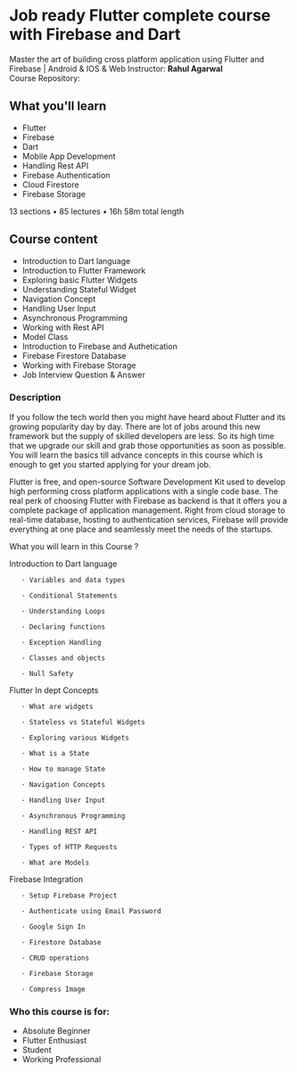 # Job ready Flutter complete course with Firebase and Dart

Master the art of building cross platform application using Flutter and Firebase | Android & IOS & Web
Instructor: **Rahul Agarwal**  
Course Repository:

## What you'll learn

- Flutter
- Firebase
- Dart
- Mobile App Development
- Handling Rest API
- Firebase Authentication
- Cloud Firestore
- Firebase Storage

13 sections • 85 lectures • 16h 58m total length

## Course content

- Introduction to Dart language
- Introduction to Flutter Framework
- Exploring basic Flutter Widgets
- Understanding Stateful Widget
- Navigation Concept
- Handling User Input
- Asynchronous Programming
- Working with Rest API
- Model Class
- Introduction to Firebase and Authetication
- Firebase Firestore Database
- Working with Firebase Storage
- Job Interview Question & Answer

### Description

If you follow the tech world then you might have heard about Flutter and its growing popularity day by day. There are lot of jobs around this new framework but the supply of skilled developers are less. So its high time that we upgrade our skill and grab those opportunities as soon as possible. You will learn the basics till advance concepts in this course which is enough to get you started applying for your dream job.

Flutter is free, and open-source Software Development Kit used to develop high performing cross platform applications with a single code base. The real perk of choosing Flutter with Firebase as backend is that it offers you a complete package of application management. Right from cloud storage to real-time database, hosting to authentication services, Firebase will provide everything at one place and seamlessly meet the needs of the startups.

What you will learn in this Course ?

Introduction to Dart language

       · Variables and data types

       · Conditional Statements

       · Understanding Loops

       · Declaring functions

       · Exception Handling

       · Classes and objects

       · Null Safety

Flutter In dept Concepts

       · What are widgets

       · Stateless vs Stateful Widgets

       · Exploring various Widgets

       · What is a State

       · How to manage State

       · Navigation Concepts

       · Handling User Input

       · Asynchronous Programming

       · Handling REST API

       · Types of HTTP Requests

       · What are Models

Firebase Integration

       · Setup Firebase Project

       · Authenticate using Email Password

       · Google Sign In

       · Firestore Database

       · CRUD operations

       · Firebase Storage

       · Compress Image

### Who this course is for:

- Absolute Beginner
- Flutter Enthusiast
- Student
- Working Professional
